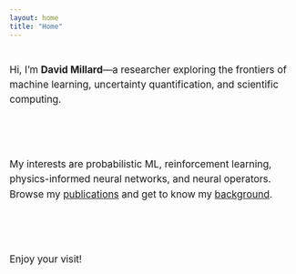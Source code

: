 ```yaml
---
layout: home
title: "Home"
---
```


<div style="max-width: 660px; margin: 40px auto 0 auto; text-align: left; font-size: 1.22em; line-height: 1.55;">

 Hi, I’m <strong>David Millard</strong>—a researcher exploring the frontiers of machine learning, uncertainty quantification, and scientific computing.

<br><br>

My interests are probabilistic ML, reinforcement learning, physics-informed neural networks, and neural operators. 
Browse my <a href="/publications/">publications</a> and get to know my <a href="/about/">background</a>.  

<br>

<br>

Enjoy your visit!
</div>
<br>
